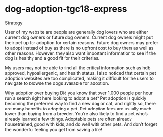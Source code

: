 # dog-adoption-tgc18-express

Strategy

User of my website are people are generally dog lovers who are either current dog owners or future dog owners. Current dog owners might put their pet up for adoption for certain reasons. Future dog owners may prefer to adopt instead of buy as there is no upfront cost to buy them as well as other reasons. However, they also want important information to see if the dog is healthy and a good fit for their criterias.

My users may not be able to find all the critical information such as hdb approved, hypoallergenic, and health status. I also noticed that certain pet adoption websites are too complicated, making it difficult for the users to navigate to browse the dogs available for adoption.




Why adoption over buying
Did you know that over 1,000 people per hour run a search right here looking to adopt a pet? Pet adoption is quickly becoming the preferred way to find a new dog or cat, and rightly so, there are many benefits to adopting a pet. Pet adoption fees are usually much lower than buying from a breeder. You’re also likely to find a pet who’s already learned a few things. Adoptable pets are often already housetrained, good with kids, and do well with other pets. And don’t forget the wonderful feeling you get from saving a life!